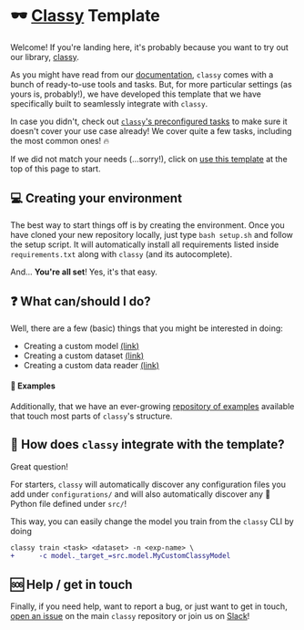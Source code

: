 # :dark_sunglasses: [Classy](https://github.com/sunglasses-ai/classy) Template

Welcome! If you're landing here, it's probably because you want to try out our library, [classy](https://github.com/sunglasses-ai/classy).

As you might have read from our [documentation](https://sunglasses-ai.github.io/classy/docs/intro), `classy` comes with a bunch of ready-to-use tools and tasks.
But, for more particular settings (as yours is, probably!), we have developed this template that we have specifically built to seamlessly integrate with `classy`.

In case you didn't, check out [`classy`'s preconfigured tasks](https://sunglasses-ai.github.io/classy/docs/reference-manual/tasks-and-formats/) to make sure it doesn't cover your use case already! We cover quite a few tasks, including the most common ones! :fire: 

If we did not match your needs (...sorry!), click on [use this template](https://github.com/sunglasses-ai/classy-template/generate) at the top of this page to start.

## :computer: Creating your environment

The best way to start things off is by creating the environment. Once you have cloned your new repository locally, just type `bash setup.sh` and follow the setup script.
It will automatically install all requirements listed inside `requirements.txt` along with `classy` (and its autocomplete).


And... **You're all set**! Yes, it's that easy.

## :question: What can/should I do?

Well, there are a few (basic) things that you might be interested in doing:

- Creating a custom model [(link)](https://sunglasses-ai.github.io/classy/docs/getting-started/overriding-code/custom-model)
- Creating a custom dataset [(link)](https://sunglasses-ai.github.io/classy/docs/advanced/custom-dataset/)
- Creating a custom data reader [(link)](https://sunglasses-ai.github.io/classy/docs/getting-started/overriding-code/custom-data-form/)

#### :scroll: Examples

Additionally, that we have an ever-growing [repository of examples](https://github.com/sunglasses-ai/classy-examples) available that touch most parts of `classy`'s structure.

## :robot: How does `classy` integrate with the template?

Great question! 

For starters, `classy` will automatically discover any configuration files you add under `configurations/` and will also automatically discover any :snake: Python file defined under `src/`!

This way, you can easily change the model you train from the `classy` CLI by doing

```diff
classy train <task> <dataset> -n <exp-name> \
+      -c model._target_=src.model.MyCustomClassyModel
```

## :sos: Help / get in touch

Finally, if you need help, want to report a bug, or just want to get in touch, [open an issue](https://github.com/sunglasses-ai/classy/issues/new) on the main `classy` repository or join us on [Slack](https://sunglasses-ai.slack.com)!
